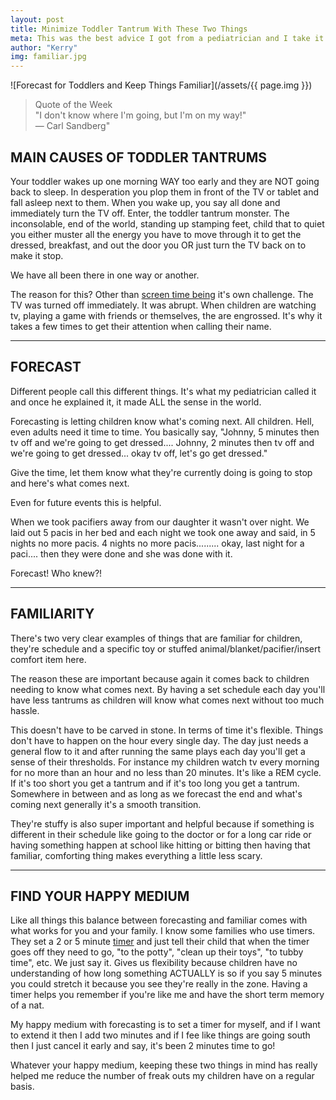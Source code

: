 ```yaml
---
layout: post
title: Minimize Toddler Tantrum With These Two Things
meta: This was the best advice I got from a pediatrician and I take it with me EVERYWHERE.
author: "Kerry"
img: familiar.jpg
---
```


![Forecast for Toddlers and Keep Things Familiar](/assets/{{ page.img }})

> Quote of the Week <br> "I don't know where I'm going, but I'm on my way!" <br> — Carl Sandberg"

## MAIN CAUSES OF TODDLER TANTRUMS

Your toddler wakes up one morning WAY too early and they are NOT going back to sleep. In desperation you plop them in front of the TV or tablet and fall asleep next to them. When you wake up, you say all done and immediately turn the TV off. Enter, the toddler tantrum monster. The inconsolable, end of the world, standing up stamping feet, child that to quiet you either muster all the energy you have to move through it to get the dressed, breakfast, and out the door you OR just turn the TV back on to make it stop.

We have all been there in one way or another.

The reason for this? Other than [screen time being](http://www.mommafinds.com/2018/06/24/screen-time-babies/) it's own challenge. The TV was turned off immediately. It was abrupt. When children are watching tv, playing a game with friends or themselves, the are engrossed. It's why it takes a few times to get their attention when calling their name.

---

## FORECAST

Different people call this different things. It's what my pediatrician called it and once he explained it, it made ALL the sense in the world.

Forecasting is letting children know what's coming next. All children. Hell, even adults need it time to time. You basically say, "Johnny, 5 minutes then tv off and we're going to get dressed....  Johnny, 2 minutes then tv off and we're going to get dressed... okay tv off, let's go get dressed."

Give the time, let them know what they're currently doing is going to stop and here's what comes next.

Even for future events this is helpful.

When we took pacifiers away from our daughter it wasn't over night. We laid out 5 pacis in her bed and each night we took one away and said, in 5 nights no more pacis. 4 nights no more pacis......... okay, last night for a paci.... then they were done and she was done with it.

Forecast! Who knew?!

---

## FAMILIARITY

There's two very clear examples of things that are familiar for children, they're schedule and a specific toy or stuffed animal/blanket/pacifier/insert comfort item here.

The reason these are important because again it comes back to children needing to know what comes next. By having a set schedule each day you'll have less tantrums as children will know what comes next without too much hassle.

This doesn't have to be carved in stone. In terms of time it's flexible. Things don't have to happen on the hour every single day. The day just needs a general flow to it and after running the same plays each day you'll get a sense of their thresholds. For instance my children watch tv every morning for no more than an hour and no less than 20 minutes. It's like a REM cycle. If it's too short you get a tantrum and if it's too long you get a tantrum. Somewhere in between and as long as we forecast the end and what's coming next generally it's a smooth transition.

They're stuffy is also super important and helpful because if something is different in their schedule like going to the doctor or for a long car ride or having something happen at school like hitting or bitting then having that familiar, comforting thing makes everything a little less scary.

---

## FIND YOUR HAPPY MEDIUM

Like all things this balance between forecasting and familiar comes with what works for you and your family. I know some families who use timers. They set a 2 or 5 minute [timer](https://amzn.to/2DwATBj) and just tell their child that when the timer goes off they need to go, "to the potty", "clean up their toys", "to tubby time", etc. We just say it. Gives us flexibility because children have no understanding of how long something ACTUALLY is so if you say 5 minutes you could stretch it because you see they're really in the zone. Having a timer helps you remember if you're like me and have the short term memory of a nat.

My happy medium with forecasting is to set a timer for myself, and if I want to extend it then I add two minutes and if I fee like things are going south then I just cancel it early and say, it's been 2 minutes time to go!

Whatever your happy medium, keeping these two things in mind has really helped me reduce the number of freak outs my children have on a regular basis.
